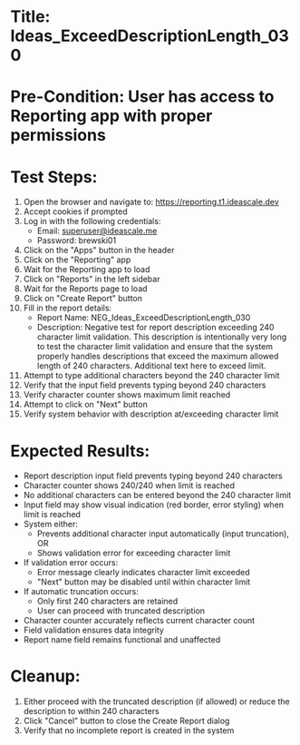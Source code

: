 # Title: Ideas_ExceedDescriptionLength_030

# Pre-Condition: User has access to Reporting app with proper permissions

# Test Steps:
1. Open the browser and navigate to: https://reporting.t1.ideascale.dev
2. Accept cookies if prompted
3. Log in with the following credentials:
   - Email: superuser@ideascale.me
   - Password: brewski01
4. Click on the "Apps" button in the header
5. Click on the "Reporting" app
6. Wait for the Reporting app to load
7. Click on "Reports" in the left sidebar
8. Wait for the Reports page to load
9. Click on "Create Report" button
10. Fill in the report details:
    - Report Name: NEG_Ideas_ExceedDescriptionLength_030
    - Description: Negative test for report description exceeding 240 character limit validation. This description is intentionally very long to test the character limit validation and ensure that the system properly handles descriptions that exceed the maximum allowed length of 240 characters. Additional text here to exceed limit.
11. Attempt to type additional characters beyond the 240 character limit
12. Verify that the input field prevents typing beyond 240 characters
13. Verify character counter shows maximum limit reached
14. Attempt to click on "Next" button
15. Verify system behavior with description at/exceeding character limit

# Expected Results:
- Report description input field prevents typing beyond 240 characters
- Character counter shows 240/240 when limit is reached
- No additional characters can be entered beyond the 240 character limit
- Input field may show visual indication (red border, error styling) when limit is reached
- System either:
  - Prevents additional character input automatically (input truncation), OR
  - Shows validation error for exceeding character limit
- If validation error occurs:
  - Error message clearly indicates character limit exceeded
  - "Next" button may be disabled until within character limit
- If automatic truncation occurs:
  - Only first 240 characters are retained
  - User can proceed with truncated description
- Character counter accurately reflects current character count
- Field validation ensures data integrity
- Report name field remains functional and unaffected

# Cleanup:
1. Either proceed with the truncated description (if allowed) or reduce the description to within 240 characters
2. Click "Cancel" button to close the Create Report dialog
3. Verify that no incomplete report is created in the system